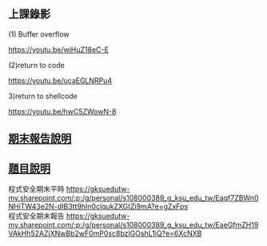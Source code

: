 ## 上課錄影

(1) Buffer overflow

https://youtu.be/wiHuZ18eC-E

(2)return to code

https://youtu.be/ucaEGLNRPu4

3)return to shellcode

https://youtu.be/hwC5ZWowN-8

## [期末報告說明](https://github.com/MyDearGreatTeacher/2022_1_courses/tree/main/%E7%A8%8B%E5%BC%8F%E5%AE%89%E5%85%A8/%E6%9C%9F%E6%9C%AB%E8%80%83%E5%A0%B1%E5%91%8A%E5%B0%88%E5%8D%80)

## [題目說明](https://github.com/MyDearGreatTeacher/2022_1_courses/tree/main/%E7%A8%8B%E5%BC%8F%E5%AE%89%E5%85%A8/%E6%9C%9F%E6%9C%AB%E8%80%83%E5%A0%B1%E5%91%8A%E5%B0%88%E5%8D%80)

程式安全期末平時
https://gksuedutw-my.sharepoint.com/:p:/g/personal/s108000389_g_ksu_edu_tw/Eaqf7ZBWn0NHiTW43e2N-dIB3tt9hIn0clqukZXGtZi9mA?e=gZxFps  
程式安全期末報告
https://gksuedutw-my.sharepoint.com/:p:/g/personal/s108000389_g_ksu_edu_tw/EaeGfmZH19VAkHh52AZjXNwBb2wF0mP0sc8bzlGOshL1iQ?e=6XcNXB
